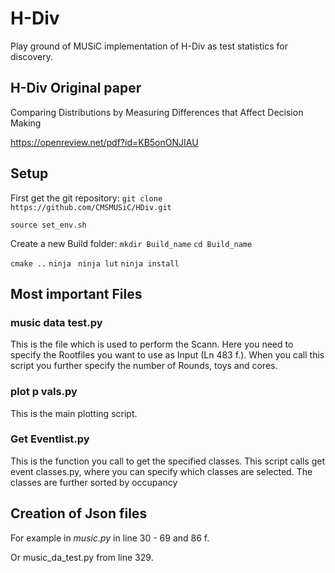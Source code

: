 # H-Div 

Play ground of MUSiC implementation of H-Div as test statistics for discovery.

## H-Div Original paper

Comparing Distributions by Measuring Differences that Affect Decision Making

https://openreview.net/pdf?id=KB5onONJIAU

## Setup
First get the git repository:
`git clone https://github.com/CMSMUSiC/HDiv.git`



`source set_env.sh`

Create a new Build folder:
`mkdir Build_name`
`cd Build_name`

`cmake ..`
`ninja `
`ninja lut`
`ninja install`

## Most important Files
###   music data test.py
This is the file which is used to perform the Scann. Here you need to specify
the Rootfiles you want to use as Input (Ln 483 f.).
When you call this script you further specify the number of Rounds, toys and
cores.
###   plot p vals.py
This is the main plotting script.
###   Get Eventlist.py
This is the function you call to get the specified classes. This script calls
get event classes.py, where you can specify which classes are selected. The
classes are further sorted by occupancy

## Creation of Json files
For example in *music.py* in line 30 - 69  and 86 f.

Or music_da_test.py from line 329. 